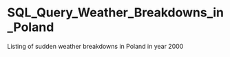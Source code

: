 # SQL_Query_Weather_Breakdowns_in_Poland
Listing of sudden weather breakdowns in Poland in year 2000
